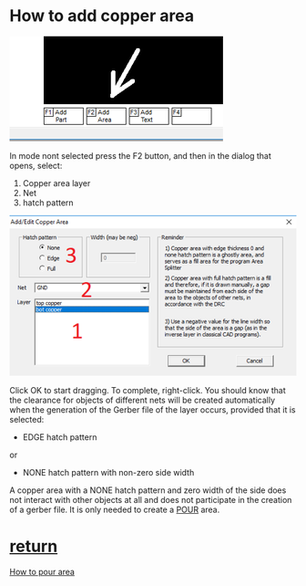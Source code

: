 # How to add copper area

![](pictures/add_area.png)

In mode nont selected press the F2 button, and then in the dialog that opens, select:
1) Copper area layer
2) Net
3) hatch pattern

![](pictures/dlg_area.png)

Click OK to start dragging. To complete, right-click. You should know that the clearance for objects of different nets will be created automatically when the generation of the Gerber file of the layer occurs, provided that it is selected:

* EDGE hatch pattern

or

* NONE hatch pattern with non-zero side width

A copper area with a NONE hatch pattern and zero width of the side does not interact with other objects at all and does not participate in the creation of a gerber file. It is only needed to create a [POUR](pour_area.md) area.

# [return](How_to.md)

[How to pour area](pour_area.md)
